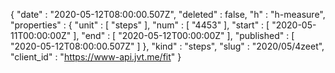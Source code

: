 {
  "date" : "2020-05-12T08:00:00.507Z",
  "deleted" : false,
  "h" : "h-measure",
  "properties" : {
    "unit" : [ "steps" ],
    "num" : [ "4453" ],
    "start" : [ "2020-05-11T00:00:00Z" ],
    "end" : [ "2020-05-12T00:00:00Z" ],
    "published" : [ "2020-05-12T08:00:00.507Z" ]
  },
  "kind" : "steps",
  "slug" : "2020/05/4zeet",
  "client_id" : "https://www-api.jvt.me/fit"
}
